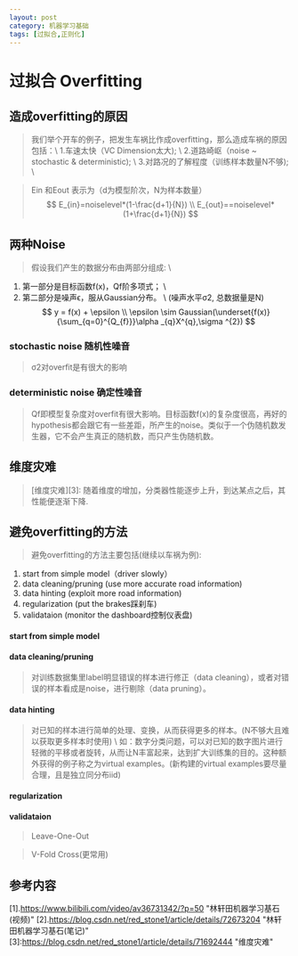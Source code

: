 ```yaml
---
layout: post
category: 机器学习基础
tags: [过拟合,正则化]
---
```



过拟合 Overfitting
================

## 造成overfitting的原因

> 我们举个开车的例子，把发生车祸比作成overfitting，那么造成车祸的原因包括：\\
  1.车速太快（VC Dimension太大);	\\
  2.道路崎岖（noise ~ stochastic & deterministic);	\\
  3.对路况的了解程度（训练样本数量N不够);	\\

> Ein 和Eout 表示为（d为模型阶次，N为样本数量）
$$
	E_{in}=noiselevel*(1-\frac{d+1}{N})	\\
	E_{out}==noiselevel*(1+\frac{d+1}{N})
$$

## 两种Noise

> 假设我们产生的数据分布由两部分组成:	\\
  1. 第一部分是目标函数f(x)，Qf阶多项式；	\\
  2. 第二部分是噪声ϵ，服从Gaussian分布。	\\
  (噪声水平σ2, 总数据量是N)
$$
	y = f(x) + \epsilon 	\\
	\epsilon \sim  Gaussian(\underset{f(x)}{\sum_{q=0}^{Q_{f}}}\alpha _{q}X^{q},\sigma ^{2})
$$

### stochastic noise 随机性噪音

> σ2对overfit是有很大的影响

### deterministic noise 确定性噪音

> Qf即模型复杂度对overfit有很大影响。目标函数f(x)的复杂度很高，再好的hypothesis都会跟它有一些差距，所产生的noise。类似于一个伪随机数发生器，它不会产生真正的随机数，而只产生伪随机数。

## 维度灾难

> [维度灾难][3]:
  随着维度的增加，分类器性能逐步上升，到达某点之后，其性能便逐渐下降.

##  避免overfitting的方法

> 避免overfitting的方法主要包括(继续以车祸为例):
  1. start from simple model（driver slowly）
  2. data cleaning/pruning (use more accurate road information)
  3. data hinting (exploit more road information)
  4. regularization (put the brakes踩刹车)
  5. validataion (monitor the dashboard控制仪表盘)

#### start from simple model

#### data cleaning/pruning

> 对训练数据集里label明显错误的样本进行修正（data cleaning），或者对错误的样本看成是noise，进行剔除（data pruning）。

#### data hinting

> 对已知的样本进行简单的处理、变换，从而获得更多的样本。(N不够大且难以获取更多样本时使用)	\\
  如：数字分类问题，可以对已知的数字图片进行轻微的平移或者旋转，从而让N丰富起来，达到扩大训练集的目的。这种额外获得的例子称之为virtual examples。(新构建的virtual examples要尽量合理，且是独立同分布iid)

#### regularization

#### validataion

> Leave-One-Out

> V-Fold Cross(更常用)


## 参考内容
[1].https://www.bilibili.com/video/av36731342/?p=50	"林轩田机器学习基石(视频)"
[2].https://blog.csdn.net/red_stone1/article/details/72673204	"林轩田机器学习基石(笔记)"
[3]:https://blog.csdn.net/red_stone1/article/details/71692444	"维度灾难"
